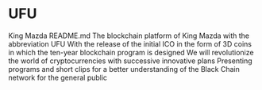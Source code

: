 # UFU
King Mazda
README.md
The blockchain platform of King Mazda with the abbreviation UFU
With the release of the initial ICO in the form of 3D coins in which the ten-year blockchain program is designed
We will revolutionize the world of cryptocurrencies with successive innovative plans
Presenting programs and short clips for a better understanding of the Black Chain network for the general public
